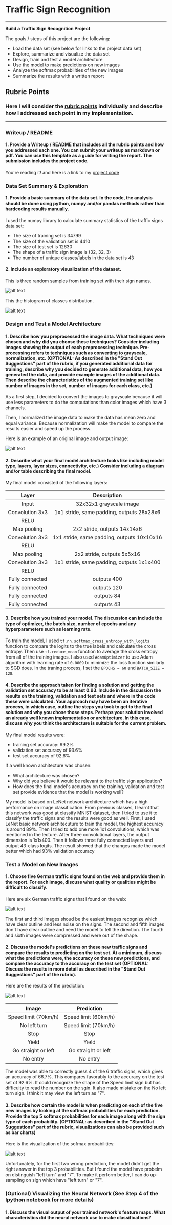 # **Traffic Sign Recognition** 

---

**Build a Traffic Sign Recognition Project**

The goals / steps of this project are the following:
* Load the data set (see below for links to the project data set)
* Explore, summarize and visualize the data set
* Design, train and test a model architecture
* Use the model to make predictions on new images
* Analyze the softmax probabilities of the new images
* Summarize the results with a written report


[//]: # (Image References)

[image1]: ./output_img/training_sample.png "training_sample"
[image2]: ./output_img/histogram_classes.png "histogram_classes"
[image3]: ./output_img/normalized_img.png "normalized_img.png"
[image4]: ./output_img/test_sample.png "test_sample"
[image5]: ./output_img/prediction_sample.png "prediction_sample"
[image6]: ./output_img/probabilities.png "probabilities"



## Rubric Points
### Here I will consider the [rubric points](https://review.udacity.com/#!/rubrics/481/view) individually and describe how I addressed each point in my implementation.  

---
### Writeup / README

#### 1. Provide a Writeup / README that includes all the rubric points and how you addressed each one. You can submit your writeup as markdown or pdf. You can use this template as a guide for writing the report. The submission includes the project code.

You're reading it! and here is a link to my [project code](https://github.com/udacity/CarND-Traffic-Sign-Classifier-Project/blob/master/Traffic_Sign_Classifier.ipynb)

### Data Set Summary & Exploration

#### 1. Provide a basic summary of the data set. In the code, the analysis should be done using python, numpy and/or pandas methods rather than hardcoding results manually.

I used the numpy library to calculate summary statistics of the traffic
signs data set:

* The size of training set is 34799
* The size of the validation set is 4410
* The size of test set is 12630
* The shape of a traffic sign image is (32, 32, 3)
* The number of unique classes/labels in the data set is 43

#### 2. Include an exploratory visualization of the dataset.

This is three random samples from training set with their sign names.

![alt text][image1]

This the histogram of classes distribution.

![alt text][image2]

### Design and Test a Model Architecture

#### 1. Describe how you preprocessed the image data. What techniques were chosen and why did you choose these techniques? Consider including images showing the output of each preprocessing technique. Pre-processing refers to techniques such as converting to grayscale, normalization, etc. (OPTIONAL: As described in the "Stand Out Suggestions" part of the rubric, if you generated additional data for training, describe why you decided to generate additional data, how you generated the data, and provide example images of the additional data. Then describe the characteristics of the augmented training set like number of images in the set, number of images for each class, etc.)

As a first step, I decided to convert the images to grayscale because it will use less parameters to do the computations than color images which have 3 channels.

Then, I normalized the image data to make the data has mean zero and equal variance. Because normalization will make the model to compare the results easier and speed up the process.

Here is an example of an original image and output image:

![alt text][image3]



#### 2. Describe what your final model architecture looks like including model type, layers, layer sizes, connectivity, etc.) Consider including a diagram and/or table describing the final model.

My final model consisted of the following layers:

| Layer         		|     Description	        					| 
|:---------------------:|:---------------------------------------------:| 
| Input         		| 32x32x1 grayscale image   							| 
| Convolution 3x3     	| 1x1 stride, same padding, outputs 28x28x6	|
| RELU					|												|
| Max pooling	      	| 2x2 stride,  outputs 14x14x6				|
| Convolution 3x3	    | 1x1 stride, same padding, outputs 10x10x16								|
| RELU					|												|
| Max pooling	      	| 2x2 stride,  outputs 5x5x16 |
| Convolution 3x3	    | 1x1 stride, same padding, outputs 1x1x400								|
| RELU					|												|
| Fully connected		| outputs 400 
| Fully connected		| outputs 120 
| Fully connected		| outputs 84 
| Fully connected		| outputs 43 


 


#### 3. Describe how you trained your model. The discussion can include the type of optimizer, the batch size, number of epochs and any hyperparameters such as learning rate.

To train the model, I used `tf.nn.softmax_cross_entropy_with_logits` function to compare the logits to the true labels and calculate the cross entropy. Then use `tf.reduce_mean` function to average the cross entropy from all of the training images. I also used `AdamOptimizer` to use Adam algorithm with learning rate of `0.0009` to minimize the loss function similarly to SGD does.
In the traning process, I set the `EPOCHS = 60` and `BATCH_SIZE = 128`.

#### 4. Describe the approach taken for finding a solution and getting the validation set accuracy to be at least 0.93. Include in the discussion the results on the training, validation and test sets and where in the code these were calculated. Your approach may have been an iterative process, in which case, outline the steps you took to get to the final solution and why you chose those steps. Perhaps your solution involved an already well known implementation or architecture. In this case, discuss why you think the architecture is suitable for the current problem.

My final model results were:
* training set accuracy: 99.2%
* validation set accuracy of 93.6%
* test set accuracy of 92.6%

If a well known architecture was chosen:
* What architecture was chosen?
* Why did you believe it would be relevant to the traffic sign application?
* How does the final model's accuracy on the training, validation and test set provide evidence that the model is working well?
 
My model is based on LeNet network architecture which has a high performance on image classification. From previous classes, I learnt that this network was good at classify MNIST dataset, then I tried to use it to classify the traffic signs and the results were good as well.
First, I used LeNet basic network architecuture to train the model, the highest accuracy is around 89%. Then I tried to add one more 1x1 convolutions, which was mentioned in the lecture. After three convolutional layers, the output dimension is 1x1x400. Then it follows three fully connected layers and output 43-class logits. The result showed that the changes made the model better which had 93% validation accuracy


### Test a Model on New Images

#### 1. Choose five German traffic signs found on the web and provide them in the report. For each image, discuss what quality or qualities might be difficult to classify.

Here are six German traffic signs that I found on the web:

![alt text][image4]

The first and third images shoud be the easiest images recognize which have clear outline and less noise on the signs. The second and fifth images don't have clear outline and need the model to tell the direction. The fourth and sixth images were compressed and were out of the shape.

#### 2. Discuss the model's predictions on these new traffic signs and compare the results to predicting on the test set. At a minimum, discuss what the predictions were, the accuracy on these new predictions, and compare the accuracy to the accuracy on the test set (OPTIONAL: Discuss the results in more detail as described in the "Stand Out Suggestions" part of the rubric).

Here are the results of the prediction:

![alt text][image5]

| Image			        |     Prediction	        					| 
|:---------------------:|:---------------------------------------------:| 
| Speed limit (70km/h)      		| Speed limit (60km/h) 									| 
| No left turn		| Speed limit (70km/h)									|
| Stop					| Stop											|
| Yield     		| Yield				 				|
| Go straight or left			| Go straight or left    							|
| No entry			| No entry 							|


The model was able to correctly guess 4 of the 6 traffic signs, which gives an accuracy of 66.7%. This compares favorably to the accuracy on the test set of 92.6%. It could recognize the shape of the Speed limit sign but has difficulty to read the number on the sgin. It also made mistake on the No left turn sign. I think it may view the left turn as "7". 

#### 3. Describe how certain the model is when predicting on each of the five new images by looking at the softmax probabilities for each prediction. Provide the top 5 softmax probabilities for each image along with the sign type of each probability. (OPTIONAL: as described in the "Stand Out Suggestions" part of the rubric, visualizations can also be provided such as bar charts)

Here is the visualization of the sofmax probabilities:

![alt text][image6]

Unfortunately, for the first two wrong prediction, the model didn't get the right answer in the top 3 probabilities. But I found the model have probelm on distinguish "left turn" and "7". To make it perform better, I can do up-sampling on sign which have "left turn" or "7".  

### (Optional) Visualizing the Neural Network (See Step 4 of the Ipython notebook for more details)
#### 1. Discuss the visual output of your trained network's feature maps. What characteristics did the neural network use to make classifications?


